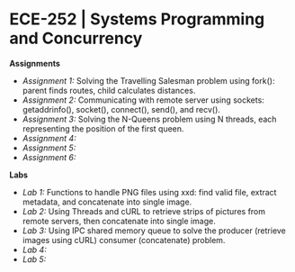# ECE-252 | Systems Programming and Concurrency

**Assignments**
* *Assignment 1:* Solving the Travelling Salesman problem using fork(): parent finds routes, child calculates distances.
* *Assignment 2:* Communicating with remote server using sockets: getaddrinfo(), socket(), connect(), send(), and recv().
* *Assignment 3:* Solving the N-Queens problem using N threads, each representing the position of the first queen.
* *Assignment 4:*
* *Assignment 5:*
* *Assignment 6:*

**Labs**
* *Lab 1:* Functions to handle PNG files using xxd: find valid file, extract metadata, and concatenate into single image.
* *Lab 2:* Using Threads and cURL to retrieve strips of pictures from remote servers, then concatenate into single image.
* *Lab 3:* Using IPC shared memory queue to solve the producer (retrieve images using cURL) consumer (concatenate) problem.
* *Lab 4:*
* *Lab 5:*
